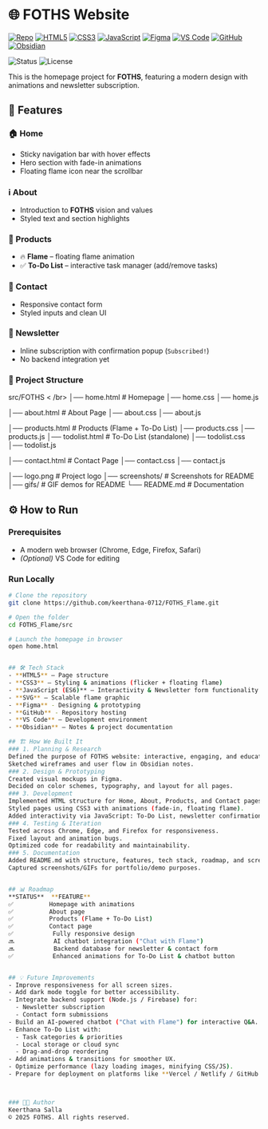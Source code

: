 # 🌐 FOTHS Website

[![Repo](https://img.shields.io/badge/GitHub-FOTHS__Flame-181717?style=for-the-badge&logo=github&logoColor=white)](https://github.com/keerthana-0712/FOTHS_Flame)
[![HTML5](https://img.shields.io/badge/HTML5-E34F26?style=for-the-badge&logo=html5&logoColor=white)](https://developer.mozilla.org/en-US/docs/Web/HTML)
[![CSS3](https://img.shields.io/badge/CSS3-1572B6?style=for-the-badge&logo=css3&logoColor=white)](https://developer.mozilla.org/en-US/docs/Web/CSS)
[![JavaScript](https://img.shields.io/badge/JavaScript-F7DF1E?style=for-the-badge&logo=javascript&logoColor=black)](https://developer.mozilla.org/en-US/docs/Web/JavaScript)
[![Figma](https://img.shields.io/badge/Figma-F24E1E?style=for-the-badge&logo=figma&logoColor=white)](https://www.figma.com/)
[![VS Code](https://img.shields.io/badge/VS_Code-007ACC?style=for-the-badge&logo=visualstudiocode&logoColor=white)](https://code.visualstudio.com/)
[![GitHub](https://img.shields.io/badge/GitHub-181717?style=for-the-badge&logo=github&logoColor=white)](https://github.com/)
[![Obsidian](https://img.shields.io/badge/Obsidian-483699?style=for-the-badge&logo=obsidian&logoColor=white)](https://obsidian.md/)

![Status](https://img.shields.io/badge/Status-Completed-brightgreen?style=for-the-badge)
![License](https://img.shields.io/badge/License-All%20Rights%20Reserved-red?style=for-the-badge)


This is the homepage project for **FOTHS**, featuring a modern design with animations and newsletter subscription.

## 🚀 Features
### 🏠 Home
- Sticky navigation bar with hover effects
- Hero section with fade-in animations
- Floating flame icon near the scrollbar

### ℹ️ About
- Introduction to **FOTHS** vision and values
- Styled text and section highlights

### 🛒 Products
- 🔥 **Flame** – floating flame animation
- ✅ **To-Do List** – interactive task manager (add/remove tasks)

### 📩 Contact
- Responsive contact form
- Styled inputs and clean UI

### 📧 Newsletter
- Inline subscription with confirmation popup (`Subscribed!`)
- No backend integration yet


### 📂 Project Structure
src/FOTHS < /br>
│── home.html          # Homepage
│── home.css
│── home.js

│── about.html         # About Page
│── about.css
│── about.js

│── products.html      # Products (Flame + To-Do List)
│── products.css
│── products.js
│── todolist.html      # To-Do List (standalone)
│── todolist.css
│── todolist.js

│── contact.html       # Contact Page
│── contact.css
│── contact.js

│── logo.png           # Project logo
│── screenshots/       # Screenshots for README
│── gifs/              # GIF demos for README
└── README.md          # Documentation


## ⚙️ How to Run
### Prerequisites
- A modern web browser (Chrome, Edge, Firefox, Safari)
- *(Optional)* VS Code for editing

### Run Locally
```bash
# Clone the repository
git clone https://github.com/keerthana-0712/FOTHS_Flame.git

# Open the folder
cd FOTHS_Flame/src

# Launch the homepage in browser
open home.html


## 🛠️ Tech Stack
- **HTML5** – Page structure
- **CSS3** – Styling & animations (flicker + floating flame)
- **JavaScript (ES6)** – Interactivity & Newsletter form functionality
- **SVG** – Scalable flame graphic
- **Figma** - Designing & prototyping
- **GitHub** - Repository hosting
- **VS Code** – Development environment
- **Obsidian** – Notes & project documentation

## 🏗️ How We Built It
### 1. Planning & Research
Defined the purpose of FOTHS website: interactive, engaging, and educational.
Sketched wireframes and user flow in Obsidian notes.
### 2. Design & Prototyping
Created visual mockups in Figma.
Decided on color schemes, typography, and layout for all pages.
### 3. Development
Implemented HTML structure for Home, About, Products, and Contact pages.
Styled pages using CSS3 with animations (fade-in, floating flame).
Added interactivity via JavaScript: To-Do List, newsletter confirmation.
### 4. Testing & Iteration
Tested across Chrome, Edge, and Firefox for responsiveness.
Fixed layout and animation bugs.
Optimized code for readability and maintainability.
### 5. Documentation
Added README.md with structure, features, tech stack, roadmap, and screenshots.
Captured screenshots/GIFs for portfolio/demo purposes.


## 📊 Roadmap
**STATUS**	**FEATURE**
✅	       Homepage with animations
✅	       About page
✅	       Products (Flame + To-Do List)
✅	       Contact page
✅	        Fully responsive design
🔜	        AI chatbot integration ("Chat with Flame")
🔜	        Backend database for newsletter & contact form
✅	        Enhanced animations for To-Do List & chatbot button


## 💡 Future Improvements
- Improve responsiveness for all screen sizes.  
- Add dark mode toggle for better accessibility.  
- Integrate backend support (Node.js / Firebase) for:  
  - Newsletter subscription  
  - Contact form submissions  
- Build an AI-powered chatbot ("Chat with Flame") for interactive Q&A.  
- Enhance To-Do List with:  
  - Task categories & priorities  
  - Local storage or cloud sync  
  - Drag-and-drop reordering  
- Add animations & transitions for smoother UX.  
- Optimize performance (lazy loading images, minifying CSS/JS).  
- Prepare for deployment on platforms like **Vercel / Netlify / GitHub Pages**.  



### 👨‍💻 Author
Keerthana Salla
© 2025 FOTHS. All rights reserved.
